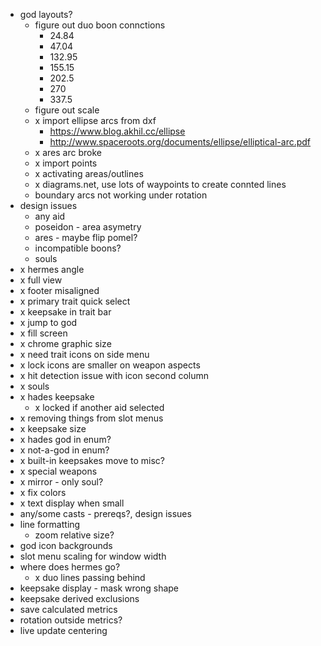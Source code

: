 - god layouts?
  - figure out duo boon connctions
    - 24.84
    - 47.04
    - 132.95
    - 155.15
    - 202.5
    - 270
    - 337.5
  - figure out scale
  - x import ellipse arcs from dxf
    - https://www.blog.akhil.cc/ellipse
    - http://www.spaceroots.org/documents/ellipse/elliptical-arc.pdf
  - x ares arc broke
  - x import points
  - x activating areas/outlines
  - x diagrams.net, use lots of waypoints to create connted lines
  - boundary arcs not working under rotation
- design issues
  - any aid
  - poseidon - area asymetry
  - ares - maybe flip pomel?
  - incompatible boons?
  - souls
- x hermes angle
- x full view
- x footer misaligned
- x primary trait quick select
- x keepsake in trait bar
- x jump to god
- x fill screen
- x chrome graphic size
- x need trait icons on side menu
- x lock icons are smaller on weapon aspects
- x hit detection issue with icon second column
- x souls
- x hades keepsake
  - x locked if another aid selected
- x removing things from slot menus
- x keepsake size
- x hades god in enum?
- x not-a-god in enum?
- x built-in keepsakes move to misc?
- x special weapons
- x mirror - only soul?
- x fix colors
- x text display when small
- any/some casts - prereqs?, design issues
- line formatting
  - zoom relative size?
- god icon backgrounds
- slot menu scaling for window width
- where does hermes go?
  - x duo lines passing behind
- keepsake display - mask wrong shape
- keepsake derived exclusions
- save calculated metrics
- rotation outside metrics?
- live update centering
